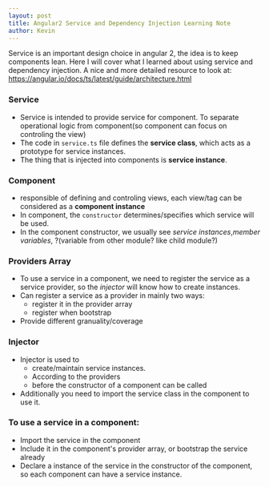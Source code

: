 ```yaml
---
layout: post
title: Angular2 Service and Dependency Injection Learning Note
author: Kevin
---
```


Service is an important design choice in angular 2, the idea is to keep components lean. Here I will cover what I learned about using service and dependency injection. A nice and more detailed resource to look at: https://angular.io/docs/ts/latest/guide/architecture.html 

### Service
* Service is intended to provide service for component. To separate operational logic from component(so component can focus on controling the view)
* The code in `service.ts` file defines the **service class**, which acts as a prototype for service instances.
* The thing that is injected into components is **service instance**.

### Component
* responsible of defining and controling views, each view/tag can be considered as a **component instance**
* In component, the `constructor` determines/specifies which service will be used. 
* In the component constructor, we usually see *service instances*,*member variables*, ?(variable from other module? like child module?)

### Providers Array
* To use a service in a component, we need to register the service as a service provider, so the *injector* will know how to create instances. 
* Can register a service as a provider in mainly two ways:
    - register it in the provider array
    - register when bootstrap
* Provide different granuality/coverage

### Injector
* Injector is used to 
    - create/maintain service instances.
    - According to the providers
    - before the constructor of a component can be called
* Additionally you need to import the service class in the component to use it.

### To use a service in a component:
* Import the service in the component
* Include it in the component's provider array, or bootstrap the service already
* Declare a instance of the service in the constructor of the component, so each component can have a service instance.

